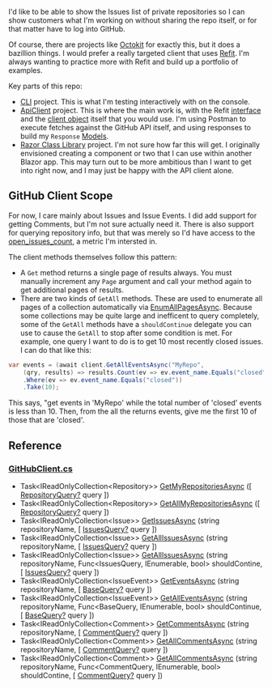 I'd like to be able to show the Issues list of private repositories so I can show customers what I'm working on without sharing the repo itself, or for that matter have to log into GitHub.

Of course, there are projects like [Octokit](https://github.com/octokit) for exactly this, but it does a bazillion things. I would prefer a really targeted client that uses [Refit](https://github.com/reactiveui/refit). I'm always wanting to practice more with Refit and build up a portfolio of examples.

Key parts of this repo:
- [CLI](https://github.com/adamfoneil/GitHubIssues.RCL/tree/master/GitHubApi.CLI) project. This is what I'm testing interactively with on the console.
- [ApiClient](https://github.com/adamfoneil/GitHubIssues.RCL/tree/master/GitHubApiClient) project. This is where the main work is, with the Refit [interface](https://github.com/adamfoneil/GitHubIssues.RCL/blob/master/GitHubApiClient/Interfaces/IGitHubClient.cs) and the [client object](https://github.com/adamfoneil/GitHubIssues.RCL/blob/master/GitHubApiClient/GitHubClient.cs) itself that you would use. I'm using Postman to execute fetches against the GitHub API itself, and using responses to build my `Response` [Models](https://github.com/adamfoneil/GitHubIssues.RCL/tree/master/GitHubApiClient/Models/Responses).
- [Razor Class Library](https://github.com/adamfoneil/GitHubIssues.RCL/tree/master/GitHubIssues.RCL) project. I'm not sure how far this will get. I originally envisioned creating a component or two that I can use within another Blazor app. This may turn out to be more ambitious than I want to get into right now, and I may just be happy with the API client alone.

## GitHub Client Scope
For now, I care mainly about Issues and Issue Events. I did add support for getting Comments, but I'm not sure actually need it. There is also support for querying repository info, but that was merely so I'd have access to the [open_issues_count](https://github.com/adamfoneil/GitHubIssues.RCL/blob/master/GitHubApiClient/Models/Responses/Repository.cs#L74), a metric I'm intersted in.

The client methods themselves follow this pattern:
- A `Get` method returns a single page of results always. You must manually increment any `Page` argument and call your method again to get additional pages of results.
- There are two kinds of `GetAll` methods. These are used to enumerate all pages of a collection automatically via [EnumAllPagesAsync](https://github.com/adamfoneil/GitHubIssues.RCL/blob/master/GitHubApiClient/GitHubClient.cs#L60). Because some collections may be quite large and inefficent to query completely, some of the `GetAll` methods have a `shouldContinue` delegate you can use to cause the `GetAll` to stop after some condition is met. For example, one query I want to do is to get 10 most recently closed issues. I can do that like this:

```csharp
var events = (await client.GetAllEventsAsync("MyRepo", 
    (qry, results) => results.Count(ev => ev.event_name.Equals("closed")) < 10))
    .Where(ev => ev.event_name.Equals("closed"))
    .Take(10);
```
  This says, "get events in 'MyRepo' while the total number of 'closed' events is less than 10. Then, from the all the returns events, give me the first 10 of those that are 'closed'.

## Reference
### [GitHubClient.cs](https://github.com/adamfoneil/GitHubIssues.RCL/blob/master/GitHubApiClient/GitHubClient.cs#L9)
- Task\<IReadOnlyCollection\<Repository\>\> [GetMyRepositoriesAsync](https://github.com/adamfoneil/GitHubIssues.RCL/blob/master/GitHubApiClient/GitHubClient.cs#L30)
 ([ [RepositoryQuery?](https://github.com/adamfoneil/GitHubIssues.RCL/blob/master/GitHubApiClient/Models/Requests/RepositoryQuery.cs#L28) query ])
- Task\<IReadOnlyCollection\<Repository\>\> [GetAllMyRepositoriesAsync](https://github.com/adamfoneil/GitHubIssues.RCL/blob/master/GitHubApiClient/GitHubClient.cs#L33)
 ([ [RepositoryQuery?](https://github.com/adamfoneil/GitHubIssues.RCL/blob/master/GitHubApiClient/Models/Requests/RepositoryQuery.cs#L28) query ])
- Task\<IReadOnlyCollection\<Issue\>\> [GetIssuesAsync](https://github.com/adamfoneil/GitHubIssues.RCL/blob/master/GitHubApiClient/GitHubClient.cs#L36)
 (string repositoryName, [ [IssuesQuery?](https://github.com/adamfoneil/GitHubIssues.RCL/blob/master/GitHubApiClient/Models/Requests/IssuesQuery.cs#L41) query ])
- Task\<IReadOnlyCollection\<Issue\>\> [GetAllIssuesAsync](https://github.com/adamfoneil/GitHubIssues.RCL/blob/master/GitHubApiClient/GitHubClient.cs#L39)
 (string repositoryName, [ [IssuesQuery?](https://github.com/adamfoneil/GitHubIssues.RCL/blob/master/GitHubApiClient/Models/Requests/IssuesQuery.cs#L41) query ])
- Task\<IReadOnlyCollection\<Issue\>\> [GetAllIssuesAsync](https://github.com/adamfoneil/GitHubIssues.RCL/blob/master/GitHubApiClient/GitHubClient.cs#L42)
 (string repositoryName, Func<IssuesQuery, IEnumerable<Issue>, bool> shouldContine, [ [IssuesQuery?](https://github.com/adamfoneil/GitHubIssues.RCL/blob/master/GitHubApiClient/Models/Requests/IssuesQuery.cs#L41) query ])
- Task\<IReadOnlyCollection\<IssueEvent\>\> [GetEventsAsync](https://github.com/adamfoneil/GitHubIssues.RCL/blob/master/GitHubApiClient/GitHubClient.cs#L45)
 (string repositoryName, [ [BaseQuery?](https://github.com/adamfoneil/GitHubIssues.RCL/blob/master/GitHubApiClient/Models/Requests/BaseQuery.cs#L5) query ])
- Task\<IReadOnlyCollection\<IssueEvent\>\> [GetAllEventsAsync](https://github.com/adamfoneil/GitHubIssues.RCL/blob/master/GitHubApiClient/GitHubClient.cs#L48)
 (string repositoryName, Func<BaseQuery, IEnumerable<IssueEvent>, bool> shouldContinue, [ [BaseQuery?](https://github.com/adamfoneil/GitHubIssues.RCL/blob/master/GitHubApiClient/Models/Requests/BaseQuery.cs#L5) query ])
- Task\<IReadOnlyCollection\<Comment\>\> [GetCommentsAsync](https://github.com/adamfoneil/GitHubIssues.RCL/blob/master/GitHubApiClient/GitHubClient.cs#L51)
 (string repositoryName, [ [CommentQuery?](https://github.com/adamfoneil/GitHubIssues.RCL/blob/master/GitHubApiClient/Models/Requests/CommentQuery.cs#L5) query ])
- Task\<IReadOnlyCollection\<Comment\>\> [GetAllCommentsAsync](https://github.com/adamfoneil/GitHubIssues.RCL/blob/master/GitHubApiClient/GitHubClient.cs#L54)
 (string repositoryName, [ [CommentQuery?](https://github.com/adamfoneil/GitHubIssues.RCL/blob/master/GitHubApiClient/Models/Requests/CommentQuery.cs#L5) query ])
- Task\<IReadOnlyCollection\<Comment\>\> [GetAllCommentsAsync](https://github.com/adamfoneil/GitHubIssues.RCL/blob/master/GitHubApiClient/GitHubClient.cs#L57)
 (string repositoryName, Func<CommentQuery, IEnumerable<Comment>, bool> shouldContine, [ [CommentQuery?](https://github.com/adamfoneil/GitHubIssues.RCL/blob/master/GitHubApiClient/Models/Requests/CommentQuery.cs#L5) query ])
